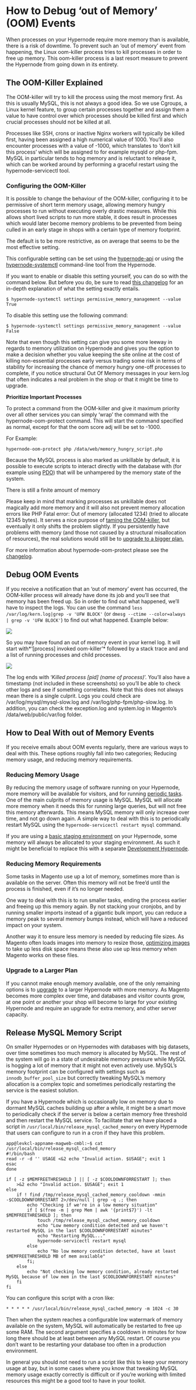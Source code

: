 <!-- source: https://support.hypernode.com/en/troubleshooting/performance/how-to-debug-out-of-memory-oom-events/ -->

# How to Debug ‘out of Memory’ (OOM) Events

When processes on your Hypernode require more memory than is available, there is a risk of downtime. To prevent such an ‘out of memory’ event from happening, the Linux oom-killer process tries to kill processes in order to free up memory. This oom-killer process is a last resort measure to prevent the Hypernode from going down in its entirety.

## The OOM-Killer Explained

The OOM-killer will try to kill the process using the most memory first. As this is usually MySQL, this is not always a good idea. So we use Cgroups, a Linux kernel feature, to group certain processes together and assign them a value to have control over which processes should be killed first and which crucial processes should not be killed at all.

Processes like SSH, crons or inactive Nginx workers will typically be killed first, having been assigned a high numerical value of 1000. You’ll also encounter processes with a value of -1000, which translates to ‘don’t kill this process’ which will be assigned to for example mysqld or php-fpm. MySQL in particular tends to hog memory and is reluctant to release it, which can be worked around by performing a graceful restart using the hypernode-servicectl tool.

### Configuring the OOM-Killer

It is possible to change the behaviour of the OOM-killer, configuring it to be permissive of short term memory usage, allowing memory hungry processes to run without executing overly drastic measures. While this allows short lived scripts to run more stable, it does result in processes which would later become memory problems to be prevented from being culled in an early stage in shops with a certain type of memory footprint.

The default is to be more restrictive, as on average that seems to be the most effective setting.

This configurable setting can be set using the [hypernode-api](https://community.hypernode.io/#/Documentation/hypernode-api/README) or using the [hypernode-systemctl](https://community.hypernode.io/#/Documentation/hypernode-api/settings/README) command-line tool from the Hypernode.

If you want to enable or disable this setting yourself, you can do so with the command below. But before you do, be sure to read [this changelog](https://changelog.hypernode.com/changelog/release-5874-better-out-of-memory-pattern-detection-for-preventive-non-essential-process-slaying/) for an in-depth explanation of what the setting exactly entails.

```nginx
$ hypernode-systemctl settings permissive_memory_management --value True
```

To disable this setting use the following command:

```nginx
$ hypernode-systemctl settings permissive_memory_management --value False
```

Note that even though this setting can give you some more leeway in regards to memory utilization on Hypernode and gives you the option to make a decision whether you value keeping the site online at the cost of killing non-essential processes early versus trading some risk in terms of stability for increasing the chance of memory hungry one-off processes to complete, if you notice structural Out Of Memory messages in your kern.log that often indicates a real problem in the shop or that it might be time to upgrade.

**Prioritize Important Processes**

To protect a command from the OOM-killer and give it maximum priority over all other services you can simply ‘wrap’ the command with the hypernode-oom-protect command. This will start the command specified as normal, except for that the oom score adj will be set to -1000.

For Example:

`hypernode-oom-protect php /data/web/memory_hungry_script.php`

Because the MySQL process is also marked as unkillable by default, it is possible to execute scripts to interact directly with the database with (for example using [PDO](http://php.net/manual/en/ref.pdo-mysql.php)) that will be unhampered by the memory state of the system.

There is still a finite amount of memory

Please keep in mind that marking processes as unkillable does not magically add more memory and it will also not prevent memory allocation errors like PHP Fatal error: Out of memory (allocated 1234) (tried to allocate 12345 bytes). It serves a nice purpose of [taming the OOM-killer](https://lwn.net/Articles/317814/), but eventually it only shifts the problem slightly. If you persistently have problems with memory (and those not caused by a structural misallocation of resources), the real solutions would still be to [upgrade to a bigger plan.](https://www.hypernode.com/magento-hosting-plans/)

For more information about hypernode-oom-protect please see the [changelog](https://changelog.hypernode.com/changelog/release-6202-mark-processes-as-unkillable-when-out-of-memory/).

## Debug OOM Events

If you receive a notification that an ‘out of memory’ event has occurred, the OOM-killer process will already have done its job and you’ll see that memory has been freed up. So in order to find out what happened, we’ll have to inspect the logs. You can use the command `less /var/log/kern.log|grep -v 'UFW BLOCK'` (or `dmesg --ctime --color=always | grep -v 'UFW BLOCK'`) to find out what happened. Example below:

![](_res/9nkno19vwnKiKurVVTlGYteTtH2vlIt8Zg.png)

So you may have found an out of memory event in your kernel log. It will start with\*‘\[process\] invoked oom-killer’\* followed by a stack trace and and a list of running processes and child processes.

![](_res/QkACqkfX9oGO8bG9aiI_9pxiFKopQSXimw.png)

The log ends with ‘*Killed process \[pid\] (name of process)*’. You’ll also have a timestamp (not included in these screenshots) so you’ll be able to check other logs and see if something correlates. Note that this does not always mean there is a single culprit. Logs you could check are /var/log/mysql/mysql-slow.log and /var/log/php-fpm/php-slow.log. In addition, you can check the exception.log and system.log in Magento’s /data/web/public/var/log folder.

## How to Deal With out of Memory Events

If you receive emails about OOM events regularly, there are various ways to deal with this. These options roughly fall into two categories; Reducing memory usage, and reducing memory requirements.

### Reducing Memory Usage

By reducing the memory usage of software running on your Hypernode, more memory will be available for visitors, and for running [periodic tasks](https://support.hypernode.com/knowledgebase/configure-cronjobs-on-hypernode/). One of the main culprits of memory usage is MySQL. MySQL will allocate more memory when it needs this for running large queries, but will not free this memory afterwards. This means MySQL memory will only increase over time, and not go down again. A simple way to deal with this is to periodically restart MySQL using the `hypernode-servicectl restart mysql` command.

If you are using a [basic staging environment](https://support.hypernode.com/knowledgebase/using-a-basic-staging-environment-magento2/) on your Hypernode, some memory will always be allocated to your staging environment. As such it might be beneficial to replace this with a separate [Development Hypernode](https://support.hypernode.com/knowledgebase/development-plans-for-your-magento-shop/).

### Reducing Memory Requirements

Some tasks in Magento use up a lot of memory, sometimes more than is available on the server. Often this memory will not be free’d until the process is finished, even if it’s no longer needed.

One way to deal with this is to run smaller tasks, ending the process earlier and freeing up this memory again. By not stacking your cronjobs, and by running smaller imports instead of a gigantic bulk import, you can reduce a memory peak to several memory bumps instead, which will have a reduced impact on your system.

Another way it to ensure less memory is needed by reducing file sizes. As Magento often loads images into memory to resize those, [optimizing images](https://support.hypernode.com/knowledgebase/magento-image-optimization-howto/) to take up less disk space means these also use up less memory when Magento works on these files.

### Upgrade to a Larger Plan

If you cannot make enough memory available, one of the only remaining options is to [upgrade](https://www.hypernode.com/magento-hosting-plans/) to a larger Hypernode with more memory. As Magento becomes more complex over time, and databases and visitor counts grow, at one point or another your shop will become to large for your existing Hypernode and require an upgrade for extra memory, and other server capacity.

## Release MySQL Memory Script

On smaller Hypernodes or on Hypernodes with databases with big datasets, over time sometimes too much memory is allocated by MySQL. The rest of the system will go in a state of undesirable memory pressure while MySQL is hogging a lot of memory that it might not even actively use. MySQL’s memory footprint can be configured with settings such as `innodb_buffer_pool_size` but correctly tweaking MySQL’s memory allocation is a complex topic and sometimes periodically restarting the service is the easiest solution.

If you have a Hypernode which is occasionally low on memory due to dormant MySQL caches building up after a while, it might be a smart move to periodically check if the server is below a certain memory free threshold and then restart the MySQL service. To facilitate that we have placed a script in `/usr/local/bin/release_mysql_cached_memory` on every Hypernode that users can configure to run in a cron if they have this problem.

```nginx
app@levkcl-appname-magweb-cmbl:~$ cat /usr/local/bin/release_mysql_cached_memory
#!/bin/bash
read -r -d '' USAGE <&2 echo "Invalid action. $USAGE"; exit 1
esac
done

if [ -z $MEMFREETHRESHOLD ] || [ -z $COOLDOWNFORRESTART ]; then
    >&2 echo "Invalid action. $USAGE"; exit 1
else
    if ! find /tmp/release_mysql_cached_memory_cooldown -mmin -$COOLDOWNFORRESTART 2>/dev/null | grep -q .; then
        echo "Checking if we're in a low memory situation"
        if [ $(free -m | grep Mem | awk '{print$7}') -lt $MEMFREETHRESHOLD ]; then
            touch /tmp/release_mysql_cached_memory_cooldown
            echo "Low memory condition detected and we haven't restarted MySQL in the last $COOLDOWNFORRESTART minutes"
            echo "Restarting MySQL..."
            hypernode-servicectl restart mysql
        else
            echo "No low memory condition detected, have at least $MEMFREETHRESHOLD MB of mem available"
        fi;
    else
        echo "Not checking low memory condition, already restarted MySQL because of low mem in the last $COOLDOWNFORRESTART minutes"
    fi
fi
```

You can configure this script with a cron like:

```nginx
* * * * * /usr/local/bin/release_mysql_cached_memory -m 1024 -c 30

```

Then when the system reaches a configurable low watermark of memory available on the system, MySQL will automatically be restarted to free up some RAM. The second argument specifies a cooldown in minutes for how long there should be at least between any MySQL restart. Of course you don’t want to be restarting your database too often in a production environment.

In general you should not need to run a script like this to keep your memory usage at bay, but in some cases where you know that tweaking MySQL memory usage exactly correctly is difficult or if you’re working with limited resources this might be a good tool to have in your toolkit.
